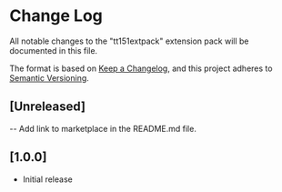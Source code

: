 # Change Log

All notable changes to the "tt151extpack" extension pack will be documented in this file.

The format is based on [Keep a Changelog](http://keepachangelog.com/en/1.0.0/),
and this project adheres to [Semantic Versioning](https://semver.org/spec/v2.0.0.html).

## [Unreleased]

-- Add link to marketplace in the README.md file.

## [1.0.0]

- Initial release
